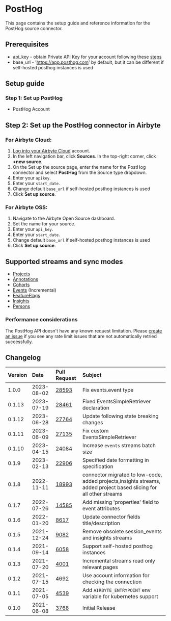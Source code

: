 # PostHog

This page contains the setup guide and reference information for the PostHog source connector.

## Prerequisites

- api_key - obtain Private API Key for your account following these [steps](https://posthog.com/docs/api/overview#how-to-obtain-a-personal-api-key)
- base_url - 'https://app.posthog.com' by default, but it can be different if self-hosted posthog instances is used

## Setup guide

### Step 1: Set up PostHog

- PostHog Account

## Step 2: Set up the PostHog connector in Airbyte

### For Airbyte Cloud:

1. [Log into your Airbyte Cloud](https://cloud.airbyte.com/workspaces) account.
2. In the left navigation bar, click **Sources**. In the top-right corner, click **+new source**.
3. On the Set up the source page, enter the name for the PostHog connector and select **PostHog** from the Source type dropdown.
4. Enter your `apikey`.
5. Enter your `start_date`.
6. Change default `base_url` if self-hosted posthog instances is used
7. Click **Set up source**.

### For Airbyte OSS:

1. Navigate to the Airbyte Open Source dashboard.
2. Set the name for your source.
3. Enter your `api_key`.
4. Enter your `start_date`.
5. Change default `base_url` if self-hosted posthog instances is used
6. Click **Set up source**.

## Supported streams and sync modes

- [Projects](https://posthog.com/docs/api/projects)
- [Annotations](https://posthog.com/docs/api/annotations)
- [Cohorts](https://posthog.com/docs/api/cohorts)
- [Events](https://posthog.com/docs/api/events) \(Incremental\)
- [FeatureFlags](https://posthog.com/docs/api/feature-flags)
- [Insights](https://posthog.com/docs/api/insights)
- [Persons](https://posthog.com/docs/api/people)

### Performance considerations

The PostHog API doesn't have any known request limitation.
Please [create an issue](https://github.com/airbytehq/airbyte/issues) if you see any rate limit issues that are not automatically retried successfully.

## Changelog

| Version | Date       | Pull Request                                             | Subject                                                                                                            |
|:--------|:-----------|:---------------------------------------------------------|:-------------------------------------------------------------------------------------------------------------------|
| 1.0.0   | 2023-08-02 | [28593](https://github.com/airbytehq/airbyte/pull/28593) | Fix events.event type                                                                                              |
| 0.1.13  | 2023-07-19 | [28461](https://github.com/airbytehq/airbyte/pull/28461) | Fixed EventsSimpleRetriever declaration                                                                            |
| 0.1.12  | 2023-06-28 | [27764](https://github.com/airbytehq/airbyte/pull/27764) | Update following state breaking changes                                                                            |
| 0.1.11  | 2023-06-09 | [27135](https://github.com/airbytehq/airbyte/pull/27135) | Fix custom EventsSimpleRetriever                                                                                   |
| 0.1.10  | 2023-04-15 | [24084](https://github.com/airbytehq/airbyte/pull/24084) | Increase `events` streams batch size                                                                               |
| 0.1.9   | 2023-02-13 | [22906](https://github.com/airbytehq/airbyte/pull/22906) | Specified date formatting in specification                                                                         |
| 0.1.8   | 2022-11-11 | [18993](https://github.com/airbytehq/airbyte/pull/18993) | connector migrated to low-code, added projects,insights streams, added project based slicing for all other streams |
| 0.1.7   | 2022-07-26 | [14585](https://github.com/airbytehq/airbyte/pull/14585) | Add missing 'properties' field to event attributes                                                                 |
| 0.1.6   | 2022-01-20 | [8617](https://github.com/airbytehq/airbyte/pull/8617)   | Update connector fields title/description                                                                          |
| 0.1.5   | 2021-12-24 | [9082](https://github.com/airbytehq/airbyte/pull/9082)   | Remove obsolete session_events and insights streams                                                                |
| 0.1.4   | 2021-09-14 | [6058](https://github.com/airbytehq/airbyte/pull/6058)   | Support self-hosted posthog instances                                                                              |
| 0.1.3   | 2021-07-20 | [4001](https://github.com/airbytehq/airbyte/pull/4001)   | Incremental streams read only relevant pages                                                                       |
| 0.1.2   | 2021-07-15 | [4692](https://github.com/airbytehq/airbyte/pull/4692)   | Use account information for checking the connection                                                                |
| 0.1.1   | 2021-07-05 | [4539](https://github.com/airbytehq/airbyte/pull/4539)   | Add `AIRBYTE_ENTRYPOINT` env variable for kubernetes support                                                       |
| 0.1.0   | 2021-06-08 | [3768](https://github.com/airbytehq/airbyte/pull/3768)   | Initial Release                                                                                                    |
